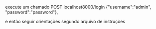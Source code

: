 execute um chamado POST localhost8000/login {"username":"admin", "password":"password"},

e então seguir orientações segundo arquivo de instruções
